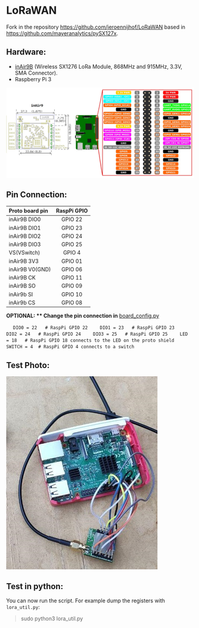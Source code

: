 

# LoRaWAN

Fork in the repository https://github.com/jeroennijhof/LoRaWAN based in https://github.com/mayeranalytics/pySX127x. 

## Hardware:

- [inAir9B](http://modtronix.com/inair9.html) (Wireless SX1276 LoRa Module, 868MHz and 915MHz, 3.3V, SMA Connector).
- Raspberry Pi 3

![](Documentation/air9-RpiV3.jpg)

## Pin Connection: 

| Proto board pin | RaspPi GPIO |
| :-------------- | :---------: |
| inAir9B DIO0    |   GPIO 22   |
| inAir9B DIO1    |   GPIO 23   |
| inAir9B DIO2    |   GPIO 24   |
| inAir9B DIO3    |   GPIO 25   |
| VS(VSwitch)     |   GPIO 4    |
| inAir9B 3V3     |   GPIO 01   |
| inAir9B V0(GND) |   GPIO 06   |
| inAir9B CK      |   GPIO 11   |
| inAir9B SO      |   GPIO 09   |
| inAir9b SI      |   GPIO 10   |
| inAir9b CS      |   GPIO 08   |

**OPTIONAL: ** Change the pin connection in** [board_config.py](https://github.com/rubenleon/LoRaWAN/blob/master/SX127x/board_config.py)

​        `  DIO0 = 22   # RaspPi GPIO 22`
`​    DIO1 = 23   # RaspPi GPIO 23`
`​    DIO2 = 24   # RaspPi GPIO 24`
`​    DIO3 = 25   # RaspPi GPIO 25`
`​    LED  = 18   # RaspPi GPIO 18 connects to the LED on the proto shield`
`​    SWITCH = 4  # RaspPi GPIO 4 connects to a switch`
​    

## Test Photo: 

![](Documentation/TestPhoto.jpg)



## Test in python: 

You can now run the script. For example dump the registers with `lora_util.py`:

> sudo python3 lora_util.py